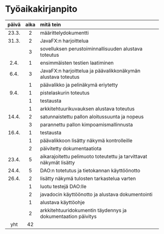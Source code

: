 # Työaikakirjanpito

| päivä | aika | mitä tein |
| :----:|:-----:| :-----|
| 23.3. | 2 | määrittelydokumentti |
| 31.3. | 2 | JavaFX:n harjoittelua |
|  | 3 | sovelluksen perustoiminnallisuuden alustava toteutus |
| 2.4. | 1 | ensimmäisten testien laatiminen |
| 6.4. | 3 | JavaFX:n harjoittelua ja päävalikkonäkymän alustava toteutus |
|  | 1 | päävalikko ja pelinäkymä eriytetty |
| 9.4. | 1 | pistelaskurin toteutus |
|  | 1 | testausta |
|  | 1 | arkkitehtuurikuvauksen alustava toteutus |
| 14.4. | 2 | satunnaistettu pallon aloitussuunta ja nopeus |
|  | 3 | parannettu pallon kimpoamismallinnusta |
| 16.4. | 1 | testausta |
|  | 1 | päävalikkoon lisätty näkymä kontrolleille |
|  | 2 | päivitetty dokumentaatiota |
| 23.4. | 5 | aikarajoitettu pelimuoto toteutettu ja tarvittavat näkymät lisätty |
| 24.4. | 5 | DAO:n totetutus ja tietokannan käyttöönotto |
| 26.4. | 2 | lisätty näkymä tulosten tarkastelua varten |
|  | 1 | luotu testejä DAO:lle |
|  | 2 | javadocin käyttöönotto ja alustava dokumentointi |
|  | 1 | alustava käyttöohje |
|  | 2 | arkkitehtuuridokumentin täydennys ja dokumentaation päivitys |
| yht   | 42 | |